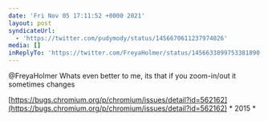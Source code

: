 ```yaml
---
date: 'Fri Nov 05 17:11:52 +0000 2021'
layout: post
syndicateUrl:
  - 'https://twitter.com/pudymody/status/1456670611237974026'
media: []
inReplyTo: 'https://twitter.com/FreyaHolmer/status/1456633899753381890'
---
```

@FreyaHolmer Whats even better to me, its that if you zoom-in/out it sometimes changes

[https://bugs.chromium.org/p/chromium/issues/detail?id=562162](https://bugs.chromium.org/p/chromium/issues/detail?id=562162) * 2015 *